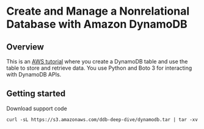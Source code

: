 # Create and Manage a Nonrelational Database with Amazon DynamoDB
## Overview
This is an [AWS tutorial](https://aws.amazon.com/getting-started/hands-on/create-manage-nonrelational-database-dynamodb/) where you create a DynamoDB table and use the table to store and retrieve data. You use Python and Boto 3 for interacting with DynamoDB APIs.

## Getting started
Download support code
```
curl -sL https://s3.amazonaws.com/ddb-deep-dive/dynamodb.tar | tar -xv
```